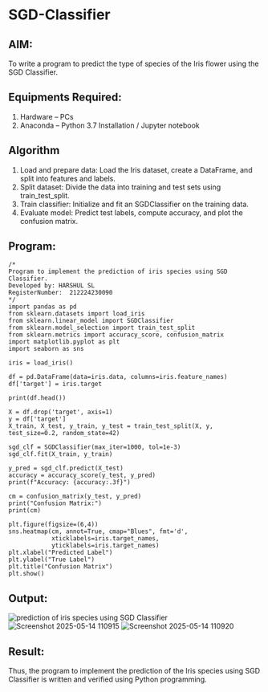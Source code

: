 # SGD-Classifier
## AIM:
To write a program to predict the type of species of the Iris flower using the SGD Classifier.

## Equipments Required:
1. Hardware – PCs
2. Anaconda – Python 3.7 Installation / Jupyter notebook

## Algorithm
1. Load and prepare data: Load the Iris dataset, create a DataFrame, and split into features and labels.
2. Split dataset: Divide the data into training and test sets using train_test_split.
3. Train classifier: Initialize and fit an SGDClassifier on the training data.
4. Evaluate model: Predict test labels, compute accuracy, and plot the confusion matrix.

## Program:
```
/*
Program to implement the prediction of iris species using SGD Classifier.
Developed by: HARSHUL SL
RegisterNumber:  212224230090
*/
import pandas as pd
from sklearn.datasets import load_iris
from sklearn.linear_model import SGDClassifier
from sklearn.model_selection import train_test_split
from sklearn.metrics import accuracy_score, confusion_matrix
import matplotlib.pyplot as plt
import seaborn as sns

iris = load_iris()

df = pd.DataFrame(data=iris.data, columns=iris.feature_names)
df['target'] = iris.target

print(df.head())

X = df.drop('target', axis=1)
y = df['target']
X_train, X_test, y_train, y_test = train_test_split(X, y, test_size=0.2, random_state=42)

sgd_clf = SGDClassifier(max_iter=1000, tol=1e-3)
sgd_clf.fit(X_train, y_train)

y_pred = sgd_clf.predict(X_test)
accuracy = accuracy_score(y_test, y_pred)
print(f"Accuracy: {accuracy:.3f}")

cm = confusion_matrix(y_test, y_pred)
print("Confusion Matrix:")
print(cm)

plt.figure(figsize=(6,4))
sns.heatmap(cm, annot=True, cmap="Blues", fmt='d',
            xticklabels=iris.target_names,
            yticklabels=iris.target_names)
plt.xlabel("Predicted Label")
plt.ylabel("True Label")
plt.title("Confusion Matrix")
plt.show()
```

## Output:
![prediction of iris species using SGD Classifier](sam.png)
![Screenshot 2025-05-14 110915](https://github.com/user-attachments/assets/0a1df2f0-9a2e-4a16-a7ba-e4a7dc84d2e2)
![Screenshot 2025-05-14 110920](https://github.com/user-attachments/assets/2b4df1e7-e9d5-4fd1-a124-1743cce23a27)


## Result:
Thus, the program to implement the prediction of the Iris species using SGD Classifier is written and verified using Python programming.
